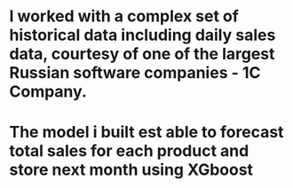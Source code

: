 # I worked with a complex set of historical data including daily sales data, courtesy of one of the largest Russian software companies - 1C Company.

# The model i built est able to forecast total sales for each product and store next month using XGboost

